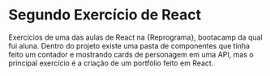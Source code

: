 # Segundo Exercício de React
Exercícios de uma das aulas de React na {Reprograma}, bootacamp da qual fui aluna. Dentro do projeto existe uma pasta de componentes que tinha feito um contador e mostrando cards de personagem em uma API, mas o principal exercício é a criação de um portfólio feito em React. 


